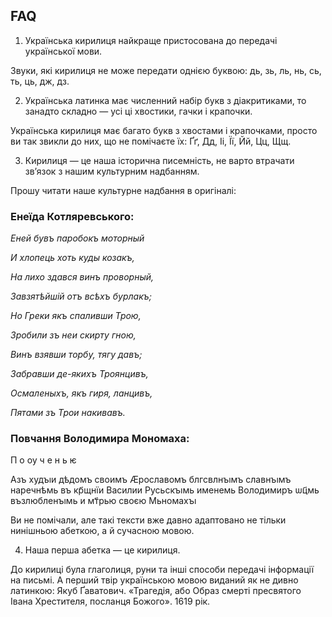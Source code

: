 ## FAQ

1. Українська кирилиця найкраще пристосована до передачі української мови.

Звуки, які кирилиця не може передати однією буквою: дь, зь, ль, нь, сь, ть, ць, дж, дз.

2. Українська латинка має численний набір букв з діакритиками, то занадто складно — усі ці хвостики, гачки і крапочки.

Українська кирилиця має багато букв з хвостами і крапочками, просто ви так звикли до них, що не помічаєте їх: Ґґ, Дд, Іі, Її, Йй, Цц, Щщ.

3. Кирилиця — це наша історична писемність, не варто втрачати зв’язок з нашим культурним надбанням.

Прошу читати наше культурне надбання в оригіналі:

### Енеїда Котляревського:

_Еней бувъ паробокъ моторный_

_И хлопець хоть куды козакъ,_

_На лихо здався винъ проворный,_

_Завзятѣйшій отъ всѣхъ бурлакъ;_

_Но Греки якъ спаливши Трою,_

_Зробили зъ неи скирту гною,_

_Винъ взявши торбу, тягу давъ;_

_Забравши де-якихъ Троянцивъ,_

_Осмаленыхъ, якъ гиря, ланцивъ,_

_Пятами зъ Трои накивавъ._

### Повчання Володимира Мономаха:

П о ѹ ч е н ь ѥ

Азъ худъıи дѣдомъ своимъ Ӕрославомъ блгсвлнъıмъ славнъıмъ наречнѣмь въ кр҃щнїи Василии Русьскъıмь именемь Володимиръ ѡц҃мь възлюбленъıмь и мт҃рью своєю Мьномахъı

Ви не помічали, але такі тексти вже давно адаптовано не тільки нинішньою абеткою, а й сучасною мовою.

4. Наша перша абетка — це кирилиця.

До кирилиці була глаголиця, руни та інші способи передачі інформації на письмі. А перший твір українською мовою виданий як не дивно латинкою: Якуб Ґаватович. «Трагедія, або Образ смерті пресвятого Івана Хрестителя, посланця Божого». 1619 рік.